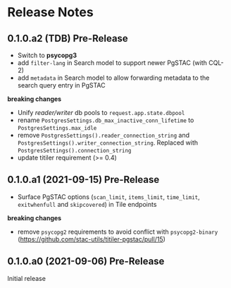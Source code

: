 # Release Notes

## 0.1.0.a2 (TDB) Pre-Release

* Switch to **psycopg3**
* add `filter-lang` in Search model to support newer PgSTAC (with CQL-2)
* add `metadata` in Search model to allow forwarding metadata to the search query entry in PgSTAC

**breaking changes**

* Unify *reader/writer* db pools to `request.app.state.dbpool`
* rename `PostgresSettings.db_max_inactive_conn_lifetime` to `PostgresSettings.max_idle`
* remove `PostgresSettings().reader_connection_string` and `PostgresSettings().writer_connection_string`. Replaced with `PostgresSettings().connection_string`
* update titiler requirement (>= 0.4)

## 0.1.0.a1 (2021-09-15) Pre-Release

* Surface PgSTAC options (`scan_limit`, `items_limit`, `time_limit`, `exitwhenfull` and `skipcovered`) in Tile endpoints

**breaking changes**

* remove `psycopg2` requirements to avoid conflict with `psycopg2-binary` (https://github.com/stac-utils/titiler-pgstac/pull/15)

## 0.1.0.a0 (2021-09-06) Pre-Release

Initial release
